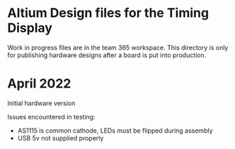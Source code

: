 # Altium Design files for the Timing Display

Work in progress files are in the team 365 workspace. This directory is only for publishing hardware designs after a board is put into production. 

# April 2022

Initial hardware version

Issues encountered in testing:

* AS1115 is common cathode, LEDs must be flipped during assembly
* USB 5v not supplied properly


